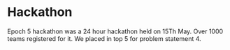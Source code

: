 # Hackathon

Epoch 5 hackathon was a 24 hour hackathon held on 15Th May. Over 1000 teams registered for it.
We placed in top 5 for problem statement 4.
